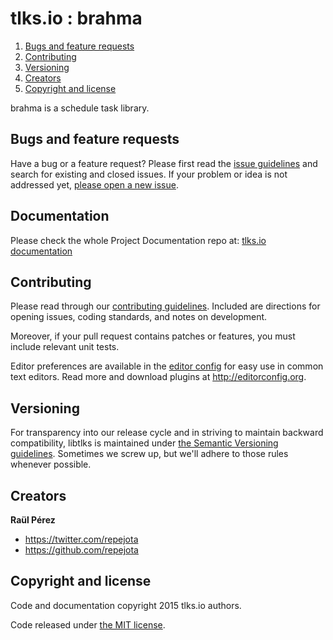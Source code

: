 # tlks.io : brahma

1. [Bugs and feature requests](https://github.com/tlksio/brahma#bugs-and-feature-requests)
2. [Contributing](https://github.com/tlksio/brahma#contributing)
3. [Versioning](https://github.com/tlksio/brahma#versioning)
4. [Creators](https://github.com/tlksio/brahma#creators)
5. [Copyright and license](https://github.com/tlksio/brahma#copyright-and-license)

brahma is a schedule task library.

## Bugs and feature requests

Have a bug or a feature request? Please first read the
[issue guidelines](https://github.com/tlksio/cli/blob/master/CONTRIBUTING.md#using-the-issue-tracker)
and search for existing and closed issues. If your problem or idea is not
addressed yet,
[please open a new issue](https://github.com/tlksio/cli/issues/new).

## Documentation

Please check the whole Project Documentation repo at:
[tlks.io documentation](https://github.com/tlksio/docs)

## Contributing

Please read through our
[contributing guidelines](https://github.com/tlksio/cli/blob/master/CONTRIBUTING.md).
Included are directions for opening issues, coding standards, and notes on
development.

Moreover, if your pull request contains patches or features, you must include
relevant unit tests.

Editor preferences are available in the
[editor config](https://github.com/tlksio/cli/blob/master/.editorconfig)
for easy use in common text editors. Read more and download plugins at
<http://editorconfig.org>.

## Versioning

For transparency into our release cycle and in striving to maintain backward
compatibility, libtlks is maintained under
[the Semantic Versioning guidelines](http://semver.org/). Sometimes we screw
up, but we'll adhere to those rules whenever possible.

## Creators

**Raül Pérez**

* https://twitter.com/repejota
* https://github.com/repejota

## Copyright and license

Code and documentation copyright 2015 tlks.io authors.

Code released under
[the MIT license](https://github.com/tlksio/cli/blob/master/LICENSE).
